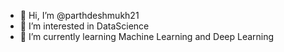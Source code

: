 - 👋 Hi, I’m @parthdeshmukh21
- 👀 I’m interested in DataScience
- 🌱 I’m currently learning Machine Learning and Deep Learning

<!---
parthdeshmukh21/parthdeshmukh21 is a ✨ special ✨ repository because its `README.md` (this file) appears on your GitHub profile.
You can click the Preview link to take a look at your changes.
--->
